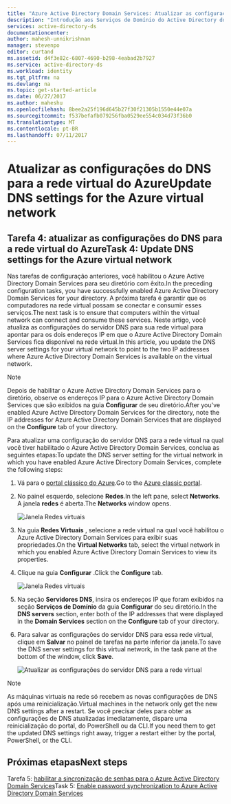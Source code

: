 ```yaml
---
title: "Azure Active Directory Domain Services: Atualizar as configurações do DNS para a rede virtual do Azure | Microsoft Docs"
description: "Introdução aos Serviços de Domínio do Active Directory do Azure"
services: active-directory-ds
documentationcenter: 
author: mahesh-unnikrishnan
manager: stevenpo
editor: curtand
ms.assetid: d4f3e82c-6807-4690-b298-4eabad2b7927
ms.service: active-directory-ds
ms.workload: identity
ms.tgt_pltfrm: na
ms.devlang: na
ms.topic: get-started-article
ms.date: 06/27/2017
ms.author: maheshu
ms.openlocfilehash: 8bee2a25f196d645b27f30f21305b1550e44e07a
ms.sourcegitcommit: f537befafb079256fba0529ee554c034d73f36b0
ms.translationtype: MT
ms.contentlocale: pt-BR
ms.lasthandoff: 07/11/2017
---
```

# <a name="update-dns-settings-for-the-azure-virtual-network"></a><span data-ttu-id="3fbf6-103">Atualizar as configurações do DNS para a rede virtual do Azure</span><span class="sxs-lookup"><span data-stu-id="3fbf6-103">Update DNS settings for the Azure virtual network</span></span>
## <a name="task-4-update-dns-settings-for-the-azure-virtual-network"></a><span data-ttu-id="3fbf6-104">Tarefa 4: atualizar as configurações do DNS para a rede virtual do Azure</span><span class="sxs-lookup"><span data-stu-id="3fbf6-104">Task 4: Update DNS settings for the Azure virtual network</span></span>
<span data-ttu-id="3fbf6-105">Nas tarefas de configuração anteriores, você habilitou o Azure Active Directory Domain Services para seu diretório com êxito.</span><span class="sxs-lookup"><span data-stu-id="3fbf6-105">In the preceding configuration tasks, you have successfully enabled Azure Active Directory Domain Services for your directory.</span></span> <span data-ttu-id="3fbf6-106">A próxima tarefa é garantir que os computadores na rede virtual possam se conectar e consumir esses serviços.</span><span class="sxs-lookup"><span data-stu-id="3fbf6-106">The next task is to ensure that computers within the virtual network can connect and consume these services.</span></span> <span data-ttu-id="3fbf6-107">Neste artigo, você atualiza as configurações do servidor DNS para sua rede virtual para apontar para os dois endereços IP em que o Azure Active Directory Domain Services fica disponível na rede virtual.</span><span class="sxs-lookup"><span data-stu-id="3fbf6-107">In this article, you update the DNS server settings for your virtual network to point to the two IP addresses where Azure Active Directory Domain Services is available on the virtual network.</span></span>

> [!NOTE]
> <span data-ttu-id="3fbf6-108">Depois de habilitar o Azure Active Directory Domain Services para o diretório, observe os endereços IP para o Azure Active Directory Domain Services que são exibidos na guia **Configurar** de seu diretório.</span><span class="sxs-lookup"><span data-stu-id="3fbf6-108">After you've enabled Azure Active Directory Domain Services for the directory, note the IP addresses for Azure Active Directory Domain Services that are displayed on the **Configure** tab of your directory.</span></span>
>
>

<span data-ttu-id="3fbf6-109">Para atualizar uma configuração do servidor DNS para a rede virtual na qual você tiver habilitado o Azure Active Directory Domain Services, conclua as seguintes etapas:</span><span class="sxs-lookup"><span data-stu-id="3fbf6-109">To update the DNS server setting for the virtual network in which you have enabled Azure Active Directory Domain Services, complete the following steps:</span></span>

1. <span data-ttu-id="3fbf6-110">Vá para o [portal clássico do Azure](https://manage.windowsazure.com).</span><span class="sxs-lookup"><span data-stu-id="3fbf6-110">Go to the [Azure classic portal](https://manage.windowsazure.com).</span></span>
2. <span data-ttu-id="3fbf6-111">No painel esquerdo, selecione **Redes**.</span><span class="sxs-lookup"><span data-stu-id="3fbf6-111">In the left pane, select **Networks**.</span></span>  
    <span data-ttu-id="3fbf6-112">A janela **redes** é aberta.</span><span class="sxs-lookup"><span data-stu-id="3fbf6-112">The **Networks** window opens.</span></span>

    ![Janela Redes virtuais](./media/active-directory-domain-services-getting-started/virtual-network-select.png)
3. <span data-ttu-id="3fbf6-114">Na guia **Redes Virtuais** , selecione a rede virtual na qual você habilitou o Azure Active Directory Domain Services para exibir suas propriedades.</span><span class="sxs-lookup"><span data-stu-id="3fbf6-114">On the **Virtual Networks** tab, select the virtual network in which you enabled Azure Active Directory Domain Services to view its properties.</span></span>
4. <span data-ttu-id="3fbf6-115">Clique na guia **Configurar** .</span><span class="sxs-lookup"><span data-stu-id="3fbf6-115">Click the **Configure** tab.</span></span>

    ![Janela Redes virtuais](./media/active-directory-domain-services-getting-started/virtual-network-configure-tab.png)
5. <span data-ttu-id="3fbf6-117">Na seção **Servidores DNS**, insira os endereços IP que foram exibidos na seção **Serviços de Domínio** da guia **Configurar** do seu diretório.</span><span class="sxs-lookup"><span data-stu-id="3fbf6-117">In the **DNS servers** section, enter both of the IP addresses that were displayed in the **Domain Services** section on the **Configure** tab of your directory.</span></span>
6. <span data-ttu-id="3fbf6-118">Para salvar as configurações do servidor DNS para essa rede virtual, clique em **Salvar** no painel de tarefas na parte inferior da janela.</span><span class="sxs-lookup"><span data-stu-id="3fbf6-118">To save the DNS server settings for this virtual network, in the task pane at the bottom of the window, click **Save**.</span></span>

   ![Atualizar as configurações do servidor DNS para a rede virtual](./media/active-directory-domain-services-getting-started/update-dns.png)

> [!NOTE]
>  <span data-ttu-id="3fbf6-120">As máquinas virtuais na rede só recebem as novas configurações de DNS após uma reinicialização.</span><span class="sxs-lookup"><span data-stu-id="3fbf6-120">Virtual machines in the network only get the new DNS settings after a restart.</span></span> <span data-ttu-id="3fbf6-121">Se você precisar deles para obter as configurações de DNS atualizadas imediatamente, dispare uma reinicialização do portal, do PowerShell ou da CLI.</span><span class="sxs-lookup"><span data-stu-id="3fbf6-121">If you need them to get the updated DNS settings right away, trigger a restart either by the portal, PowerShell, or the CLI.</span></span>
>
>

## <a name="next-steps"></a><span data-ttu-id="3fbf6-122">Próximas etapas</span><span class="sxs-lookup"><span data-stu-id="3fbf6-122">Next steps</span></span>
<span data-ttu-id="3fbf6-123">Tarefa 5: [habilitar a sincronização de senhas para o Azure Active Directory Domain Services](active-directory-ds-getting-started-password-sync.md)</span><span class="sxs-lookup"><span data-stu-id="3fbf6-123">Task 5: [Enable password synchronization to Azure Active Directory Domain Services](active-directory-ds-getting-started-password-sync.md)</span></span>

